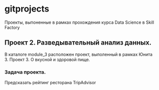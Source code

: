 # gitprojects
Проекты, выпоненные в рамках прохождения курса Data Science в Skill Factory

## Проект 2. Разведывательный анализ данных.
В каталоге module_3 расположен проект, выполенный в рамках Юнита 3. Проект 3. О вкусной и здоровой пище.

### Задача проекта.
Предсказать рейтинг ресторана TripAdvisor

